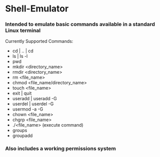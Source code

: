 # Shell-Emulator
### Intended to emulate basic commands available in a standard Linux terminal

Currently Supported Commands:

* cd <directory> | .. | cd
* ls | ls -l
* pwd
* mkdir <directory_name>
* rmdir <directory_name>
* rm <file_name>
* chmod <permission> <file_name/directory_name>
* touch <file_name>
* exit | quit
* useradd <user> | useradd -G <groups> <user>
* userdel <user> | userdel -G <group> <user>
* usermod -a -G <group>
* chown <owner> <file_name>
* chgrp <group> <file_name>
* ./<file_name> (execute  command)
* groups 
* groupadd <group>

### Also includes a working permissions system
